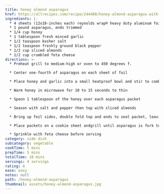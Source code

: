 ```yaml
---
title: honey almond asparagus
href: https://allrecipes.com/recipe/244400/honey-almond-asparagus-with-feta-cheese-course/
ingredients: |-
  * 4 sheets (12x18-inches each) reynolds wrap® heavy duty aluminum foil
  * 1 pound asparagus, ends trimmed
  * 1/4 cup honey
  * 1 tablespoon fresh minced garlic
  * 1/2 teaspoon kosher salt
  * 1/2 teaspoon freshly ground black pepper
  * 1/2 cup sliced almonds
  * 1/2 cup crumbled feta cheese
directions: >-
  * Preheat grill to medium-high or oven to 450 degrees f.

  * Center one-fourth of asparagus on each sheet of foil

  * Place honey and garlic into a small heatproof bowl and stir to combine

  * Warm honey in microwave for 10 to 15 seconds to thin

  * Spoon 1 tablespoon of the honey over each asparagus packet

  * Season with salt and pepper then top with sliced almonds

  * Bring up foil sides, double fold top and ends to seal packet, leaving room for heat circulation inside. Repeat to make four packets

  * Place packets on a cookie sheet andgrill until asparagus is fork tender, 5 to 8 minutes

  * Sprinkle with feta cheese before serving
category: side dish
subcategory: vegetable
cookTime: 5 mins
prepTime: 5 mins
totalTime: 10 mins
servings: 4 servings
rating: 4
ease: easy
notes: null
path: /honey-almond-asparagus
thumbnail: assets/honey-almond-asparagus.jpg
---
```

